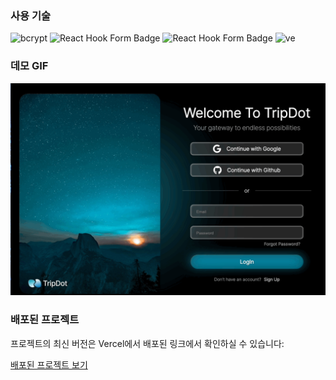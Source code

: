### 사용 기술

<div>
<img src="https://img.shields.io/badge/bcrypt-DEA22E?style=flat-square&logo=react&logoColor=white" alt="bcrypt" />
  <img src="https://img.shields.io/badge/react--hook--form-EC5990?style=flat-square&logo=react&logoColor=white" alt="React Hook Form Badge" />
<img src="https://img.shields.io/badge/create--Browser--Router-009120?style=flat-square&logo=reactrouter&logoColor=white" alt="React Hook Form Badge" />
<img src="https://img.shields.io/badge/vercel-5282FE?style=flat-square&logo=vercel&logoColor=white" alt="ve" />
</div>


### 데모 GIF

<img src="./assets/login-form-react.gif" alt="데모" width="600"/>



### 배포된 프로젝트

프로젝트의 최신 버전은 Vercel에서 배포된 링크에서 확인하실 수 있습니다:

[배포된 프로젝트 보기](https://login-sing-up-react.vercel.app/)
